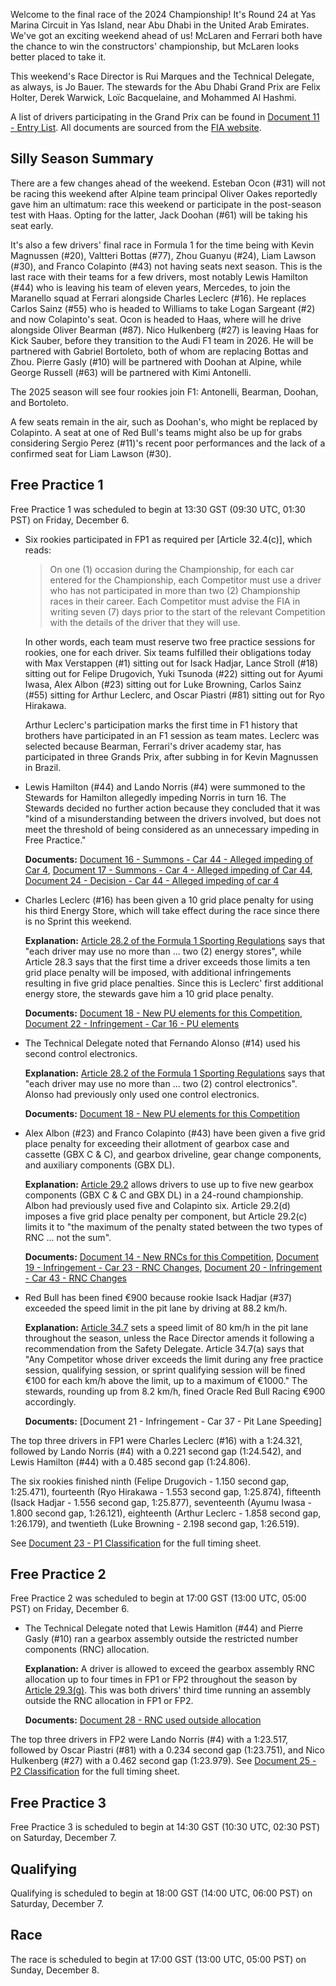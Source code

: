 Welcome to the final race of the 2024 Championship! It's Round 24 at Yas Marina Circuit in Yas Island,
near Abu Dhabi in the United Arab Emirates. We've got an exciting weekend ahead of us! McLaren and
Ferrari both have the chance to win the constructors' championship, but McLaren looks better placed
to take it.

This weekend's Race Director is Rui Marques and the Technical Delegate, as always, is Jo Bauer. The
stewards for the Abu Dhabi Grand Prix are Felix Holter, Derek Warwick, Loïc Bacquelaine, and Mohammed
Al Hashmi.

A list of drivers participating in the Grand Prix can be found in [Document 11 - Entry List](https://www.fia.com/sites/default/files/decision-document/2024%20Abu%20Dhabi%20Grand%20Prix%20-%20Entry%20List.pdf#page=2).
All documents are sourced from the [FIA website](https://www.fia.com/documents/championships/fia-formula-one-world-championship-14/season/season-2024-2043).

## Silly Season Summary

There are a few changes ahead of the weekend. Esteban Ocon (#31) will not be racing this weekend
after Alpine team principal Oliver Oakes reportedly gave him an ultimatum: race this weekend or
participate in the post-season test with Haas. Opting for the latter, Jack Doohan (#61) will be taking
his seat early.

It's also a few drivers' final race in Formula 1 for the time being with Kevin Magnussen (#20),
Valtteri Bottas (#77), Zhou Guanyu (#24), Liam Lawson (#30), and Franco Colapinto (#43) not having seats next season.
This is the last race with their teams for a few drivers, most notably Lewis Hamilton (#44) who is
leaving his team of eleven years, Mercedes, to join the Maranello squad at Ferrari alongside Charles
Leclerc (#16). He replaces Carlos Sainz (#55) who is headed to Williams to take Logan Sargeant (#2)
and now Colapinto's seat. Ocon is headed to Haas, where will he drive alongside
Oliver Bearman (#87). Nico Hulkenberg (#27) is leaving Haas for Kick Sauber, before they transition
to the Audi F1 team in 2026. He will be partnered with Gabriel Bortoleto, both of whom are
replacing Bottas and Zhou. Pierre Gasly (#10) will be partnered with Doohan at Alpine, while George
Russell (#63) will be partnered with Kimi Antonelli.

The 2025 season will see four rookies join F1: Antonelli, Bearman, Doohan, and Bortoleto.

A few seats remain in the air, such as Doohan's, who might be replaced by Colapinto. A seat at one
of Red Bull's teams might also be up for grabs considering Sergio Perez (#11)'s recent poor performances
and the lack of a confirmed seat for Liam Lawson (#30).

## Free Practice 1

Free Practice 1 was scheduled to begin at 13:30 GST (09:30 UTC, 01:30 PST) on Friday, December 6.

- Six rookies participated in FP1 as required per [Article 32.4(c)], which reads:
  > On one (1) occasion during the Championship, for each car entered for the Championship, each
  > Competitor must use a driver who has not participated in more than two (2) Championship races in
  > their career. Each Competitor must advise the FIA in writing seven (7) days prior to the start
  > of the relevant Competition with the details of the driver that they will use.

  In other words, each team must reserve two free practice sessions for rookies, one for each driver.
  Six teams fulfilled their obligations today with Max Verstappen (#1) sitting out for Isack Hadjar,
  Lance Stroll (#18) sitting out for Felipe Drugovich, Yuki Tsunoda (#22) sitting out for Ayumi Iwasa,
  Alex Albon (#23) sitting out for Luke Browning, Carlos Sainz (#55) sitting for Arthur Leclerc, and
  Oscar Piastri (#81) sitting out for Ryo Hirakawa.

  Arthur Leclerc's participation marks the first time in F1 history that brothers have participated
  in an F1 session as team mates. Leclerc was selected because Bearman, Ferrari's driver academy star,
  has participated in three Grands Prix, after subbing in for Kevin Magnussen in Brazil.

- Lewis Hamilton (#44) and Lando Norris (#4) were summoned to the Stewards for Hamilton allegedly
  impeding Norris in turn 16. The Stewards decided no further action because they concluded that it
  was "kind of a misunderstanding between the drivers involved, but does not meet the threshold of
  being considered as an unnecessary impeding in Free Practice."

  **Documents:** [Document 16 - Summons - Car 44 - Alleged impeding of Car 4](https://www.fia.com/sites/default/files/decision-document/2024%20Abu%20Dhabi%20Grand%20Prix%20-%20Summons%20-%20Car%2044%20-%20Alleged%20impeding%20of%20Car%204.pdf),
  [Document 17 - Summons - Car 4 - Alleged impeding of Car 44](https://www.fia.com/sites/default/files/decision-document/2024%20Abu%20Dhabi%20Grand%20Prix%20-%20Summons%20-%20Car%204%20-%20Alleged%20impeding%20by%20Car%2044.pdf),
  [Document 24 - Decision - Car 44 - Alleged impeding of car 4](https://www.fia.com/sites/default/files/decision-document/2024%20Abu%20Dhabi%20Grand%20Prix%20-%20Decision%20-%20Car%2044%20-%20Alleged%20impeding%20of%20car%204.pdf)

- Charles Leclerc (#16) has been given a 10 grid place penalty for using his third Energy Store,
  which will take effect during the race since there is no Sprint this weekend.

  **Explanation:** [Article 28.2 of the Formula 1 Sporting Regulations](https://www.fia.com/sites/default/files/fia_2024_formula_1_sporting_regulations_-_issue_7_-_2024-07-31.pdf#page=29)
  says that "each driver may use no more than ... two (2) energy stores", while Article 28.3 says
  that the first time a driver exceeds those limits a ten grid place penalty will be imposed, with
  additional infringements resulting in five grid place penalties. Since this is Leclerc' first
  additional energy store, the stewards gave him a 10 grid place penalty.

  **Documents:** [Document 18 - New PU elements for this Competition](https://www.fia.com/sites/default/files/decision-document/2024%20Abu%20Dhabi%20Grand%20Prix%20-%20New%20PU%20elements%20for%20this%20Competition.pdf#page=2),
  [Document 22 - Infringement - Car 16 - PU elements](https://www.fia.com/sites/default/files/decision-document/2024%20Abu%20Dhabi%20Grand%20Prix%20-%20Infringement%20-%20Car%2016%20-%20PU%20Elements.pdf)

- The Technical Delegate noted that Fernando Alonso (#14) used his second control electronics.

  **Explanation:** [Article 28.2 of the Formula 1 Sporting Regulations](https://www.fia.com/sites/default/files/fia_2024_formula_1_sporting_regulations_-_issue_7_-_2024-07-31.pdf#page=30)
  says that "each driver may use no more than ... two (2) control electronics". Alonso had previously
  only used one control electronics.

  **Documents:** [Document 18 - New PU elements for this Competition](https://www.fia.com/sites/default/files/decision-document/2024%20Abu%20Dhabi%20Grand%20Prix%20-%20New%20PU%20elements%20for%20this%20Competition.pdf#page=2)

- Alex Albon (#23) and Franco Colapinto (#43) have been given a five grid place penalty for exceeding
  their allotment of gearbox case and cassette (GBX C & C), and gearbox driveline, gear change
  components, and auxiliary components (GBX DL).

  **Explanation:** [Article 29.2](https://www.fia.com/sites/default/files/decision-document/2024%20Qatar%20Grand%20Prix%20-%20New%20RNCs%20for%20this%20Competition.pdf)
  allows drivers to use up to five new gearbox components (GBX C & C and GBX DL) in a 24-round
  championship. Albon had previously used five and Colapinto six. Article 29.2(d) imposes a five grid
  place penalty per component, but Article 29.2(c) limits it to "the maximum of the penalty stated
  between the two types of RNC ... not the sum".

  **Documents:** [Document 14 - New RNCs for this Competition](https://www.fia.com/sites/default/files/decision-document/2024%20Abu%20Dhabi%20Grand%20Prix%20-%20New%20RNCs%20for%20this%20Competition.pdf#page=2),
  [Document 19 - Infringement - Car 23 - RNC Changes](https://www.fia.com/sites/default/files/decision-document/2024%20Abu%20Dhabi%20Grand%20Prix%20-%20Infringement%20-%20Car%2023%20-%20RNC%20Changes.pdf),
  [Document 20 - Infringement - Car 43 - RNC Changes](https://www.fia.com/sites/default/files/decision-document/2024%20Abu%20Dhabi%20Grand%20Prix%20-%20Infringement%20-%20Car%2043%20-%20RNC%20Changes.pdf)

- Red Bull has been fined €900 because rookie Isack Hadjar (#37) exceeded the speed limit in the pit
  lane by driving at 88.2 km/h.

  **Explanation:** [Article 34.7](https://www.fia.com/sites/default/files/fia_2024_formula_1_sporting_regulations_-_issue_7_-_2024-07-31.pdf#page=41)
  sets a speed limit of 80 km/h in the pit lane throughout the season, unless the Race Director amends
  it following a recommendation from the Safety Delegate. Article 34.7(a) says that "Any Competitor
  whose driver exceeds the limit during any free practice session, qualifying session, or sprint
  qualifying session will be fined €100 for each km/h above the limit, up to a maximum of €1000."
  The stewards, rounding up from 8.2 km/h, fined Oracle Red Bull Racing €900 accordingly.

  **Documents:** [Document 21 - Infringement - Car 37 - Pit Lane Speeding]

The top three drivers in FP1 were Charles Leclerc (#16) with a 1:24.321, followed by Lando Norris
(#4) with a 0.221 second gap (1:24.542), and Lewis Hamilton (#44) with a 0.485 second gap (1:24.806).

The six rookies finished ninth (Felipe Drugovich - 1.150 second gap, 1:25.471), fourteenth (Ryo
Hirakawa - 1.553 second gap, 1:25.874), fifteenth (Isack Hadjar - 1.556 second gap, 1:25.877),
seventeenth (Ayumu Iwasa - 1.800 second gap, 1:26.121), eighteenth (Arthur Leclerc - 1.858 second gap,
1:26.179), and twentieth (Luke Browning - 2.198 second gap, 1:26.519).

See [Document 23 - P1 Classification](https://www.fia.com/sites/default/files/decision-document/2024%20Abu%20Dhabi%20Grand%20Prix%20-%20P1%20Classification.pdf#page=2)
for the full timing sheet.

## Free Practice 2

Free Practice 2 was scheduled to begin at 17:00 GST (13:00 UTC, 05:00 PST) on Friday, December 6.

- The Technical Delegate noted that Lewis Hamitlon (#44) and Pierre Gasly (#10) ran a gearbox assembly
  outside the restricted number components (RNC) allocation.

  **Explanation:** A driver is allowed to exceed the gearbox assembly RNC allocation up to four times
  in FP1 or FP2 throughout the season by [Article 29.3(g)](https://www.fia.com/sites/default/files/fia_2024_formula_1_sporting_regulations_-_issue_7_-_2024-07-31.pdf#page=32).
  This was both drivers' third time running an assembly outside the RNC allocation in FP1 or FP2.

  **Documents:** [Document 28 - RNC used outside allocation](https://www.fia.com/sites/default/files/decision-document/2024%20Abu%20Dhabi%20Grand%20Prix%20-%20RNCs%20used%20outside%20allocation.pdf)

The top three drivers in FP2 were Lando Norris (#4) with a 1:23.517, followed by Oscar Piastri (#81)
with a 0.234 second gap (1:23.751), and Nico Hulkenberg (#27) with a 0.462 second gap (1:23.979).
See [Document 25 - P2 Classification](https://www.fia.com/sites/default/files/decision-document/2024%20Abu%20Dhabi%20Grand%20Prix%20-%20P2%20Classification.pdf#page=2)
for the full timing sheet.

## Free Practice 3

Free Practice 3 is scheduled to begin at 14:30 GST (10:30 UTC, 02:30 PST) on Saturday, December 7.

## Qualifying

Qualifying is scheduled to begin at 18:00 GST (14:00 UTC, 06:00 PST) on Saturday, December 7.

## Race

The race is scheduled to begin at 17:00 GST (13:00 UTC, 05:00 PST) on Sunday, December 8.

